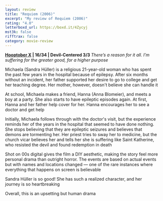 ```yaml
---
layout: review
title: "Requiem (2006)"
excerpt: "My review of Requiem (2006)"
rating: "4.0"
letterboxd_url: https://boxd.it/4Zycyj
mst3k: false
rifftrax: false
category: movie-review
---
```


<b><a href="https://boxd.it/pmi12" title="Hooptober X" target="_blank" rel="noopener">Hooptober X</a> | 16/34 | Devil-Centered 3/3
</b>
<i>There’s a reason for it all. I’m suffering for the greater good, for a higher purpose</i>

Michaela (Sandra Hüller) is a religious 21-year-old woman who has spent the past few years in the hospital because of epilepsy. After six months without an incident, her father supported her desire to go to college and get her teaching degree. Her mother, however, doesn't believe she can handle it

At school, Michaela makes a friend, Hanna (Anna Blomeier), and meets a boy at a party. She also starts to have epileptic episodes again. At first, Hanna and her father help cover for her. Hanna encourages her to see a doctor and get help

Initially, Michaela follows through with the doctor's visit, but the experience reminds her of the years in the hospital that seemed to have done nothing. She stops believing that they are epileptic seizures and believes that demons are tormenting her. Her priest tries to sway her to medicine, but the church vicar believes her and tells her she is suffering like Saint Katherine, who resisted the devil and found redemption in death

Shot on 00s digital gives the film a DIY aesthetic, making the story feel more personal drama than outright horror. The events are based on actual events but with names and locations changed — one of the rare instances where everything that happens on screen is believable

Sandra Hüller is so good! She has such a realized character, and her journey is so heartbreaking

Overall, this is an upsetting but human drama
